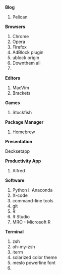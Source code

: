 **Blog**

1. Pelican

**Browsers**

1. Chrome
2. Opera
3. Firefox
4. AdBlock plugin
5. ublock origin
6. Downthem all
7. 

**Editors**

1. MacVim
2. Brackets

**Games**

1. Stockfish


**Package Manager**

1. Homebrew

**Presentation**

Decksetapp

**Productivity App**

1. Alfred

**Software**

1. Python
    i. Anaconda
2. X-code
3. command-line tools
4. git
5. R
6. R Studio
7. MRO - Microsoft R


**Terminal**

1. zsh
2. oh-my-zsh
3. iterm
4. solarized color theme
5. meslo powerline font
6. 


